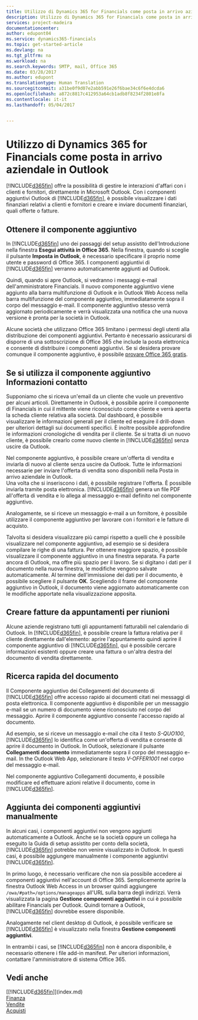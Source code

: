 ```yaml
---
title: Utilizzo di Dynamics 365 for Financials come posta in arrivo aziendale in Outlook | Documenti Microsoft
description: Utilizzo di Dynamics 365 for Financials come posta in arrivo aziendale in Outlook
services: project-madeira
documentationcenter: 
author: edupont04
ms.service: dynamics365-financials
ms.topic: get-started-article
ms.devlang: na
ms.tgt_pltfrm: na
ms.workload: na
ms.search.keywords: SMTP, mail, Office 365
ms.date: 03/28/2017
ms.author: edupont
ms.translationtype: Human Translation
ms.sourcegitcommit: a31be0f9d07e2abb591e26f6bae34c6f6e4dcda6
ms.openlocfilehash: a872c8817c412953a64cb1adb8f8234f2801e8fa
ms.contentlocale: it-it
ms.lasthandoff: 05/04/2017


---
```

# <a name="using-dynamics-365-for-financials-as-your-business-inbox-in-outlook"></a>Utilizzo di Dynamics 365 for Financials come posta in arrivo aziendale in Outlook
[!INCLUDE[d365fin](includes/d365fin_md.md)] offre la possibilità di gestire le interazioni d'affari con i clienti e fornitori, direttamente in Microsoft Outlook. Con i componenti aggiuntivi Outlook di [!INCLUDE[d365fin](includes/d365fin_md.md)], è possibile visualizzare i dati finanziari relativi a clienti e fornitori e creare e inviare documenti finanziari, quali offerte o fatture.  

## <a name="get-the-add-in"></a>Ottenere il componente aggiuntivo
In [!INCLUDE[d365fin](includes/d365fin_md.md)] uno dei passaggi del setup assistito dell'Introduzione nella finestra **Esegui attività in Office 365**. Nella finestra, quando si sceglie il pulsante **Imposta in Outlook**, è necessario specificare il proprio nome utente e password di Office 365. I componenti aggiuntivi di [!INCLUDE[d365fin](includes/d365fin_md.md)] verranno automaticamente aggiunti ad Outlook.  

Quindi, quando si apre Outlook, si vedranno i messaggi e-mail dell'amministratore Financials. Il nuovo componente aggiuntivo viene aggiunto alla barra multifunzione di Outlook e in Outlook Web Access nella barra multifunzione del componente aggiuntivo, immediatamente sopra il corpo del messaggio e-mail. Il componente aggiuntivo stesso verrà aggiornato periodicamente e verrà visualizzata una notifica che una nuova versione è pronta per la società in Outlook.  

Alcune società che utilizzano Office 365 limitano i permessi degli utenti alla distribuzione dei componenti aggiuntivi. Pertanto è necessario assicurarsi di disporre di una sottoscrizione di Office 365 che include la posta elettronica e consente di distribuire i componenti aggiuntivi. Se si desidera provare comunque il componente aggiuntivo, è possibile [provare Office 365 gratis](https://products.office.com/try).  

## <a name="using-the-contact-insights-add-in"></a>Se si utilizza il componente aggiuntivo Informazioni contatto
Supponiamo che si riceva un'email da un cliente che vuole un preventivo per alcuni articoli. Direttamente in Outlook, è possibile aprire il componente di Financials in cui il mittente viene riconosciuto come cliente e verrà aperta la scheda cliente relativa alla società. Dal dashboard, è possibile visualizzare le informazioni generali per il cliente ed eseguire il drill-down per ulteriori dettagli sui documenti specifici. È inoltre possibile approfondire le informazioni cronologiche di vendita per il cliente. Se si tratta di un nuovo cliente, è possibile crearlo come nuovo cliente in [!INCLUDE[d365fin](includes/d365fin_md.md)] senza uscire da Outlook.  

Nel componente aggiuntivo, è possibile creare un'offerta di vendita e inviarla di nuovo al cliente senza uscire da Outlook. Tutte le informazioni necessarie per inviare l'offerta di vendita sono disponibili nella Posta in arrivo aziendale in Outlook.  
Una volta che si inseriscono i dati, è possibile registrare l'offerta. È possibile inviarla tramite posta elettronica. [!INCLUDE[d365fin](includes/d365fin_md.md)] genera un file PDF all'offerta di vendita e lo allega al messaggio e-mail definito nel componente aggiuntivo.  

Analogamente, se si riceve un messaggio e-mail a un fornitore, è possibile utilizzare il componente aggiuntivo per lavorare con i fornitori e le fatture di acquisto.  

Talvolta si desidera visualizzare più campi rispetto a quelli che è possibile visualizzare nel componente aggiuntivo, ad esempio se si desidera compilare le righe di una fattura. Per ottenere maggiore spazio, è possibile visualizzare il componente aggiuntivo in una finestra separata. Fa parte ancora di Outlook, ma offre più spazio per il lavoro. Se si digitano i dati per il documento nella nuova finestra, le modifiche vengono salvate automaticamente. Al termine dell'immissione dei dati per il documento, è possibile scegliere il pulsante **OK**. Scegliendo il frame del componente aggiuntivo in Outlook, il documento viene aggiornato automaticamente con le modifiche apportate nella visualizzazione apposita.  

## <a name="create-invoices-from-your-meeting-appointments"></a>Creare fatture da appuntamenti per riunioni
Alcune aziende registrano tutti gli appuntamenti fatturabili nel calendario di Outlook. In [!INCLUDE[d365fin](includes/d365fin_md.md)], è possibile creare la fattura relativa per il cliente direttamente dall'elemento: aprire l'appuntamento quindi aprire il componente aggiuntivo di [!INCLUDE[d365fin](includes/d365fin_md.md)], qui è possibile cercare informazioni esistenti oppure creare una fattura o un'altra destra del documento di vendita direttamente.  

## <a name="quick-document-lookup"></a>Ricerca rapida del documento
Il Componente aggiuntivo dei Collegamenti del documento di [!INCLUDE[d365fin](includes/d365fin_md.md)] offre accesso rapido ai documenti citati nei messaggi di posta elettronica. Il componente aggiuntivo è disponibile per un messaggio e-mail se un numero di documento viene riconosciuto nel corpo del messaggio. Aprire il componente aggiuntivo consente l'accesso rapido al documento.  

Ad esempio, se si riceve un messaggio e-mail che cita il testo *S-QUO100*, [!INCLUDE[d365fin](includes/d365fin_md.md)] lo identifica come un'offerta di vendita e consente di aprire il documento in Outlook. In Outlook, selezionare il pulsante **Collegamenti documento** immediatamente sopra il corpo del messaggio e-mail. In the Outlook Web App, selezionare il testo *V-OFFER1001* nel corpo del messaggio e-mail.  

Nel componente aggiuntivo Collegamenti documento, è possibile modificare ed effettuare azioni relative il documento, come in [!INCLUDE[d365fin](includes/d365fin_md.md)].

## <a name="adding-the-add-ins-manually"></a>Aggiunta dei componenti aggiuntivi manualmente
In alcuni casi, i componenti aggiuntivi non vengono aggiunti automaticamente a Outlook. Anche se la società oppure un collega ha eseguito la Guida di setup assistito per conto della società, [!INCLUDE[d365fin](includes/d365fin_md.md)] potrebbe non venire visualizzato in Outlook. In questi casi, è possibile aggiungere manualmente i componente aggiuntivi [!INCLUDE[d365fin](includes/d365fin_md.md)].  

In primo luogo, è necessario verificare che non sia possibile accedere ai componenti aggiuntivi nell'account di Office 365. Semplicemente aprire la finestra Outlook Web Access in un browser quindi aggiungere `/owa/#path=/options/manageapps` all'URL sulla barra degli indirizzi. Verrà visualizzata la pagina **Gestione componenti aggiuntivi** in cui è possibile abilitare Financials per Outlook. Quindi tornare a Outlook, [!INCLUDE[d365fin](includes/d365fin_md.md)] dovrebbe essere disponibile.  

Analogamente nel client desktop di Outlook, è possibile verificare se [!INCLUDE[d365fin](includes/d365fin_md.md)] è visualizzato nella finestra **Gestione componenti aggiuntivi**.  

In entrambi i casi, se [!INCLUDE[d365fin](includes/d365fin_md.md)] non è ancora disponibile, è necessario ottenere i file add-in manifest. Per ulteriori informazioni, contattare l'amministratore di sistema Office 365.

## <a name="see-also"></a>Vedi anche
[[!INCLUDE[d365fin](includes/d365fin_md.md)]](index.md)  
[Finanza](finance.md)  
[Vendite](sales-manage-sales.md)  
[Acquisti](purchasing-manage-purchasing.md)  

